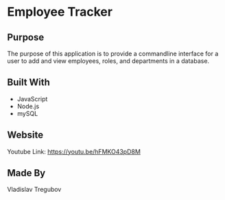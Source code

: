 # Employee Tracker

## Purpose

The purpose of this application is to provide a commandline interface for a user to add and view employees, roles, and departments in a database.

## Built With

- JavaScript
- Node.js
- mySQL

## Website

Youtube Link: https://youtu.be/hFMKO43pD8M

## Made By

Vladislav Tregubov
